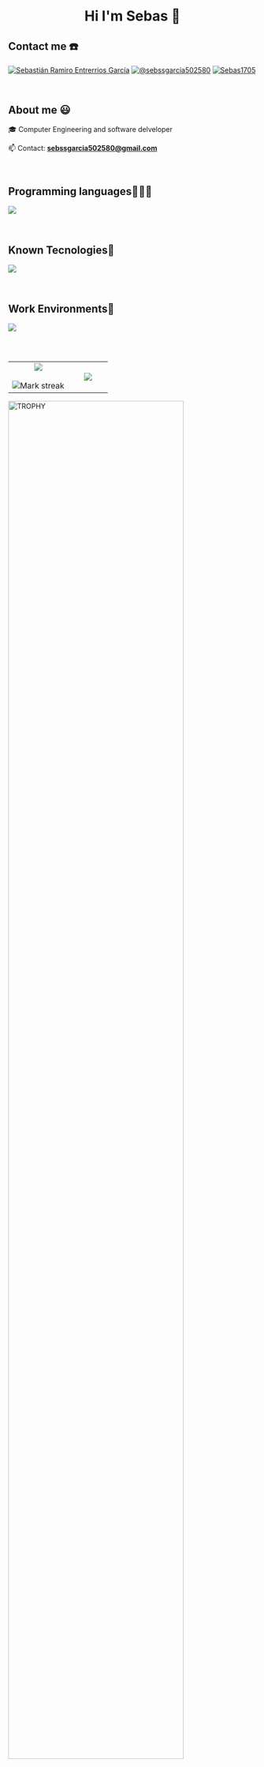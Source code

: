 <h1 align="center"> Hi I'm Sebas 👋 </h1> 

<h2 align="left"> Contact me ☎️ </h2>
<p align="left">
 <a href="https://www.linkedin.com/in/sebastián-ramiro-entrerrios-garcía-b1a713217/" target="blank"><img align="center" src="https://img.shields.io/badge/LinkedIn-0077B5?style=for-the-badge&logo=linkedin&logoColor=white" alt="Sebastián Ramiro Entrerrios García"/></a>
 <a href = "mailto:sebssgarcia502580@gmail.com" target="blank"><img align="center" src="https://img.shields.io/badge/Gmail-D14836?style=for-the-badge&logo=gmail&logoColor=white" alt="@sebssgarcia502580"  /></a>
 <a href="https://www.codewars.com/users/Sebas1705" target="blank"><img align="center" src="https://img.shields.io/badge/Codewars-B1361E?style=for-the-badge&logo=Codewars&logoColor=white" alt="Sebas1705"/></a>
</p>

<br>
<h2>About me 😃</h2>
<!--Intro start-->

<p align="left">
🎓 Computer Engineering and software delveloper
  
📫 Contact: **sebssgarcia502580@gmail.com**
<!--Intro end-->
  </p>
<br>

<h2 >Programming languages👨🏻‍💻</h2>
<!--tech stack icons-->
<p align="left">
  <a href="https://skillicons.dev">
    <img src="https://skillicons.dev/icons?i=bash,c,cs,cpp,css,haskell,html,java,js,kotlin,py,ts&perline=12" />
  </a>
</p>
<br>
<!-------------------------->

<h2 >Known Tecnologies🔧</h2>
<!--tech stack icons-->
<p align="left">
  <a href="https://skillicons.dev">
    <img src="https://skillicons.dev/icons?i=arduino,cmake,bots,django,docker,express,fastapi,git,gradle,ktor,maven,mysql,nodejs,npm,opencv,postman,powershell,rabbitmq,react,spring,stackoverflow&perline=12" />
  </a>
</p>
<br>
<!-------------------------->

<h2 >Work Environments🏢</h2>
<!--tech stack icons-->
<p align="left">
  <a href="https://skillicons.dev">
    <img src="https://skillicons.dev/icons?i=androidstudio,anaconda,arduino,bash,clion,eclipse,idea,github,gitlab,linux,powershell,processing,pycharm,ubuntu,vim,visualstudio,vscode,windows&perline=12" />
  </a>
</p>
<br>
<!-------------------------->

<!--- stats & Trophy (start) -->
<p align="center">
  <!--- stats (start) -->
<table align="left">
<tr border="none">
<td width="60%" align="center">

  <img  align="center"  src="https://github-readme-stats.vercel.app/api?username=Sebas1705&theme=dark&show_icons=true&count_private=true" />
  <br></br>
  <img  title="🔥 Get streak stats for your profile at git.io/streak-stats" alt="Mark streak" src="https://github-readme-streak-stats.herokuapp.com/?user=Sebas1705&theme=dark&hide_border=false" /> 
</td>

<td width="40%" align="center">

  <img  align="center"  src="https://github-readme-stats.anuraghazra1.vercel.app/api/top-langs/?username=Sebas1705&theme=dark&hide_border=false&no-bg=true&no-frame=true&langs_count=10"/>

  </td>
</tr>
</table>
<!--- stats (end) -->

<!--- trophy (start) -->
<div align=left>
  <a href="https://github.com/ryo-ma/github-profile-trophy" title="Go to Source">
      <img align="center" width=84% src="https://github-profile-trophy.vercel.app/?username=Sebas1705&theme=radical&row=1&column=7&margin-h=15&margin-w=5&no-bg=true" alt="TROPHY" />
    </a>
</div>
<!--- trophy (start) -->


</p>        
<!--- stats (end) -->
